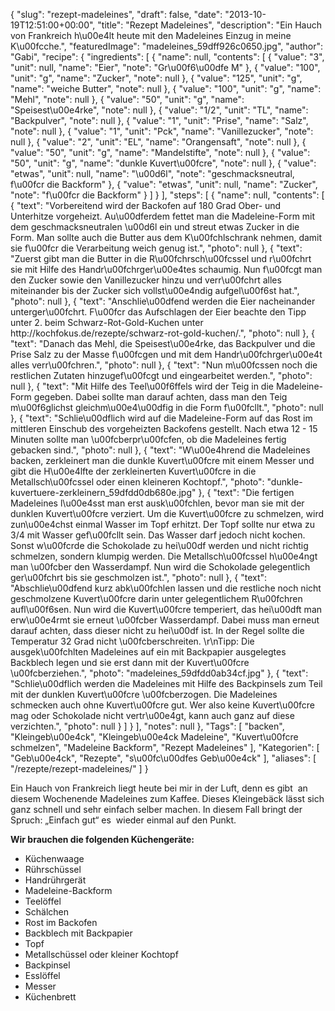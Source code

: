 {
    "slug": "rezept-madeleines",
    "draft": false,
    "date": "2013-10-19T12:51:00+00:00",
    "title": "Rezept Madeleines",
    "description": "Ein Hauch von Frankreich h\u00e4lt heute mit den Madeleines Einzug in meine K\u00fcche.",
    "featuredImage": "madeleines_59dff926c0650.jpg",
    "author": "Gabi",
    "recipe": {
        "ingredients": [
            {
                "name": null,
                "contents": [
                    {
                        "value": "3",
                        "unit": null,
                        "name": "Eier",
                        "note": "Gr\u00f6\u00dfe M"
                    },
                    {
                        "value": "100",
                        "unit": "g",
                        "name": "Zucker",
                        "note": null
                    },
                    {
                        "value": "125",
                        "unit": "g",
                        "name": "weiche Butter",
                        "note": null
                    },
                    {
                        "value": "100",
                        "unit": "g",
                        "name": "Mehl",
                        "note": null
                    },
                    {
                        "value": "50",
                        "unit": "g",
                        "name": "Speisest\u00e4rke",
                        "note": null
                    },
                    {
                        "value": "1\/2",
                        "unit": "TL",
                        "name": "Backpulver",
                        "note": null
                    },
                    {
                        "value": "1",
                        "unit": "Prise",
                        "name": "Salz",
                        "note": null
                    },
                    {
                        "value": "1",
                        "unit": "Pck",
                        "name": "Vanillezucker",
                        "note": null
                    },
                    {
                        "value": "2",
                        "unit": "EL",
                        "name": "Orangensaft",
                        "note": null
                    },
                    {
                        "value": "50",
                        "unit": "g",
                        "name": "Mandelstifte",
                        "note": null
                    },
                    {
                        "value": "50",
                        "unit": "g",
                        "name": "dunkle Kuvert\u00fcre",
                        "note": null
                    },
                    {
                        "value": "etwas",
                        "unit": null,
                        "name": "\u00d6l",
                        "note": "geschmacksneutral, f\u00fcr die Backform"
                    },
                    {
                        "value": "etwas",
                        "unit": null,
                        "name": "Zucker",
                        "note": "f\u00fcr die Backform"
                    }
                ]
            }
        ],
        "steps": [
            {
                "name": null,
                "contents": [
                    {
                        "text": "Vorbereitend wird der Backofen auf 180 Grad Ober- und Unterhitze vorgeheizt. Au\u00dferdem fettet man die Madeleine-Form mit dem geschmacksneutralen \u00d6l ein und streut etwas Zucker in die Form. Man sollte auch die Butter aus dem K\u00fchlschrank nehmen, damit sie f\u00fcr die Verarbeitung weich genug ist.",
                        "photo": null
                    },
                    {
                        "text": "Zuerst gibt man die Butter in die R\u00fchrsch\u00fcssel und r\u00fchrt sie mit Hilfe des Handr\u00fchrger\u00e4tes schaumig. Nun f\u00fcgt man den Zucker sowie den Vanillezucker hinzu und verr\u00fchrt alles miteinander bis der Zucker sich vollst\u00e4ndig aufgel\u00f6st hat.",
                        "photo": null
                    },
                    {
                        "text": "Anschlie\u00dfend werden die Eier nacheinander unterger\u00fchrt. F\u00fcr das Aufschlagen der Eier beachte den Tipp unter 2. beim Schwarz-Rot-Gold-Kuchen unter http:\/\/kochfokus.de\/rezepte\/schwarz-rot-gold-kuchen\/.",
                        "photo": null
                    },
                    {
                        "text": "Danach das Mehl, die Speisest\u00e4rke, das Backpulver und die Prise Salz zu der Masse f\u00fcgen und mit dem Handr\u00fchrger\u00e4t alles verr\u00fchren.",
                        "photo": null
                    },
                    {
                        "text": "Nun m\u00fcssen noch die restlichen Zutaten hinzugef\u00fcgt und eingearbeitet werden.",
                        "photo": null
                    },
                    {
                        "text": "Mit Hilfe des Teel\u00f6ffels wird der Teig in die Madeleine-Form gegeben. Dabei sollte man darauf achten, dass man den Teig m\u00f6glichst gleichm\u00e4\u00dfig in die Form f\u00fcllt.",
                        "photo": null
                    },
                    {
                        "text": "Schlie\u00dflich wird auf die Madeleine-Form auf das Rost im mittleren Einschub des vorgeheizten Backofens gestellt. Nach etwa 12 - 15 Minuten sollte man \u00fcberpr\u00fcfen, ob die Madeleines fertig gebacken sind.",
                        "photo": null
                    },
                    {
                        "text": "W\u00e4hrend die Madeleines backen, zerkleinert man die dunkle Kuvert\u00fcre mit einem Messer und gibt die H\u00e4lfte der zerkleinerten Kuvert\u00fcre in die Metallsch\u00fcssel oder einen kleineren Kochtopf.",
                        "photo": "dunkle-kuvertuere-zerkleinern_59dfdd0db680e.jpg"
                    },
                    {
                        "text": "Die fertigen Madeleines l\u00e4sst man erst ausk\u00fchlen, bevor man sie mit der dunklen Kuvert\u00fcre verziert. Um die Kuvert\u00fcre zu schmelzen, wird zun\u00e4chst einmal Wasser im Topf erhitzt. Der Topf sollte nur etwa zu 3\/4 mit Wasser gef\u00fcllt sein. Das Wasser  darf jedoch nicht kochen. Sonst w\u00fcrde die Schokolade zu hei\u00df werden und nicht richtig schmelzen, sondern klumpig werden. Die Metallsch\u00fcssel h\u00e4ngt man \u00fcber den Wasserdampf. Nun wird die Schokolade gelegentlich ger\u00fchrt bis sie geschmolzen ist.",
                        "photo": null
                    },
                    {
                        "text": "Abschlie\u00dfend kurz abk\u00fchlen lassen und die restliche noch nicht geschmolzene Kuvert\u00fcre darin unter gelegentlichem R\u00fchren aufl\u00f6sen. Nun wird die Kuvert\u00fcre temperiert, das hei\u00dft man erw\u00e4rmt sie erneut \u00fcber Wasserdampf. Dabei muss man erneut darauf achten, dass dieser nicht zu hei\u00df ist. In der Regel sollte die Temperatur 32 Grad nicht \u00fcberschreiten. \r\nTipp: Die ausgek\u00fchlten Madeleines auf ein mit Backpapier ausgelegtes Backblech legen und sie erst dann mit der Kuvert\u00fcre \u00fcberziehen.",
                        "photo": "madeleines_59dfdd0ab34cf.jpg"
                    },
                    {
                        "text": "Schlie\u00dflich werden die Madeleines mit Hilfe des Backpinsels zum Teil mit der dunklen Kuvert\u00fcre \u00fcberzogen. Die Madeleines schmecken auch ohne Kuvert\u00fcre gut. Wer also keine Kuvert\u00fcre mag oder Schokolade nicht vertr\u00e4gt, kann auch ganz auf diese verzichten.",
                        "photo": null
                    }
                ]
            }
        ],
        "notes": null
    },
    "Tags": [
        "backen",
        "Kleingeb\u00e4ck",
        "Kleingeb\u00e4ck Madeleine",
        "Kuvert\u00fcre schmelzen",
        "Madeleine Backform",
        "Rezept Madeleines"
    ],
    "Kategorien": [
        "Geb\u00e4ck",
        "Rezepte",
        "s\u00fc\u00dfes Geb\u00e4ck"
    ],
    "aliases": [
        "\/rezepte\/rezept-madeleines\/"
    ]
}

Ein Hauch von Frankreich liegt heute bei mir in der Luft, denn es gibt  an diesem Wochenende Madeleines zum Kaffee. Dieses Kleingebäck lässt sich ganz schnell und sehr einfach selber machen. In diesem Fall bringt der Spruch: &#8222;Einfach gut&#8220; es  wieder einmal auf den Punkt.

**Wir brauchen die folgenden Küchengeräte:**

 * Küchenwaage
 * Rührschüssel
 * Handrührgerät
 * Madeleine-Backform
 * Teelöffel
 * Schälchen
 * Rost im Backofen
 * Backblech mit Backpapier
 * Topf
 * Metallschüssel oder kleiner Kochtopf
 * Backpinsel
 * Esslöffel
 * Messer
 * Küchenbrett